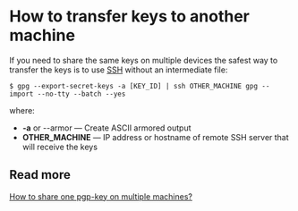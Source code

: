 
# How to transfer keys to another machine

If you need to share the same keys on multiple devices the safest way to transfer the keys is to use [SSH](../../linux/ssh.md) without an intermediate file:

    $ gpg --export-secret-keys -a [KEY_ID] | ssh OTHER_MACHINE gpg --import --no-tty --batch --yes

where:

- **-a** or --armor — Create ASCII armored output
- **OTHER_MACHINE** — IP address or hostname of remote SSH server that will receive the keys

## Read more

[How to share one pgp-key on multiple machines?](https://askubuntu.com/questions/32438/how-to-share-one-pgp-key-on-multiple-machines)